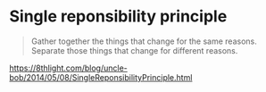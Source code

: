 Single reponsibility principle
================================
> Gather together the things that change for the same reasons. Separate those things that change for different reasons.

https://8thlight.com/blog/uncle-bob/2014/05/08/SingleReponsibilityPrinciple.html
